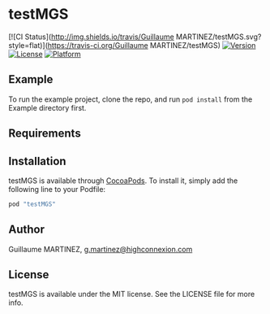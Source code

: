 # testMGS

[![CI Status](http://img.shields.io/travis/Guillaume MARTINEZ/testMGS.svg?style=flat)](https://travis-ci.org/Guillaume MARTINEZ/testMGS)
[![Version](https://img.shields.io/cocoapods/v/testMGS.svg?style=flat)](http://cocoapods.org/pods/testMGS)
[![License](https://img.shields.io/cocoapods/l/testMGS.svg?style=flat)](http://cocoapods.org/pods/testMGS)
[![Platform](https://img.shields.io/cocoapods/p/testMGS.svg?style=flat)](http://cocoapods.org/pods/testMGS)

## Example

To run the example project, clone the repo, and run `pod install` from the Example directory first.

## Requirements

## Installation

testMGS is available through [CocoaPods](http://cocoapods.org). To install
it, simply add the following line to your Podfile:

```ruby
pod "testMGS"
```

## Author

Guillaume MARTINEZ, g.martinez@highconnexion.com

## License

testMGS is available under the MIT license. See the LICENSE file for more info.
